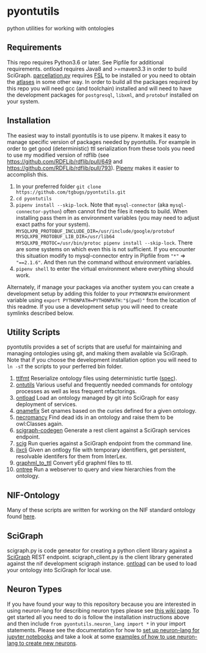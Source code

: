 # pyontutils
python utilities for working with ontologies

## Requirements
This repo requires Python3.6 or later.
See Pipfile for additional requirements.
ontload requires Java8 and >=maven3.3 in order to build SciGraph.
[parcellation.py](pyontutils/parcellation.py) requires [FSL](https://fsl.fmrib.ox.ac.uk/fsl/fslwiki/)
to be installed or you need to obtain the [atlases](https://fsl.fmrib.ox.ac.uk/fsl/fslwiki/Atlases) in
some other way. In order to build all the packages required by this repo you will need
gcc (and toolchain) installed and will need to have the development packages for
`postgresql`, `libxml`, and `protobuf`  installed on your system.

## Installation
The easiest way to install pyontutils is to use pipenv. It makes it easy to manage
specific version of packages needed by pyontutils. For example in order to get good
(deterministic) ttl serialization from these tools you need to use my modified version
of rdflib (see https://github.com/RDFLib/rdflib/pull/649 and https://github.com/RDFLib/rdflib/pull/793).
[Pipenv](https://pipenv.readthedocs.io/en/latest/#install-pipenv-today) makes it easier
to accomplish this.

1. In your preferred folder `git clone https://github.com/tgbugs/pyontutils.git`
2. `cd pyontutils`
3. `pipenv install --skip-lock`. Note that `mysql-connector` (aka `mysql-connector-python`) often cannot find the
files it needs to build.  When installing pass them in as environment variables (you may need to adjust
exact paths for your system). `MYSQLXPB_PROTOBUF_INCLUDE_DIR=/usr/include/google/protobuf MYSQLXPB_PROTOBUF_LIB_DIR=/usr/lib64 MYSQLXPB_PROTOC=/usr/bin/protoc pipenv install --skip-lock`. There are some systems on which even this is not sufficient. If you encounter this situation modify to mysql-connector entry in Pipfile from `"*"` => `"==2.1.6"`. And then run the command without environment variables.
4. `pipenv shell` to enter the virtual environment where everything should work.

Alternately, if manage your packages via another system you can create a development setup
by adding this folder to your `PYTHONPATH` environment variable using
`export PYTHONPATH=PYTHONPATH:"$(pwd)"` from the location of this readme.
If you use a development setup you will need to create symlinks described below.

## Utility Scripts
pyontutils provides a set of scripts that are useful for maintaining and managing ontologies
using git, and making them available via SciGraph. Note that if you choose the development
installation option you will need to `ln -sT` the scripts to your perferred bin folder.
1. [ttlfmt](pyontutils/ttlfmt.py)
	Reserialize ontology files using deterministic turtle ([spec](docs/ttlser.md)).
2. [ontutils](pyontutils/ontutils.py)
    Various useful and frequently needed commands for ontology processes as well as less frequent refactorings.
3. [ontload](pyontutils/ontload.py)
	Load an ontology managed by git into SciGraph for easy deployment of services.
4. [qnamefix](pyontutils/qnamefix.py)
    Set qnames based on the curies defined for a given ontology.
5. [necromancy](pyontutils/necromancy.py)
    Find dead ids in an ontology and raise them to be owl:Classes again.
6. [scigraph-codegen](pyontutils/scigraph.py)
	Generate a rest client against a SciGraph services endpoint.
7. [scig](pyontutils/scig.py)
	Run queries against a SciGraph endpoint from the command line.
8. [ilxcli](pyontutils/ilxcli.py)
	Given an ontlogy file with temporary identifiers, get persistent, resolvable identifers
	for them from InterLex.
9. [graphml_to_ttl](pyontutils/graphml_to_ttl.py)
	Convert yEd graphml files to ttl.
10. [ontree](pyontutils/ontree.py)
	Run a webserver to query and view hierarchies from the ontology.

## NIF-Ontology
Many of these scripts are written for working on the NIF standard ontology
found [here](https://github.com/SciCrunch/NIF-Ontology/).

## SciGraph
scigraph.py is code geneator for creating a python client library against a
[SciGraph](https://github.com/SciGraph/SciGraph) REST endpoint.
scigraph_client.py is the client library generated against the nif development scigraph instance.
[ontload](pyontutils/ontload.py) can be used to load your ontology into SciGraph for local use.

## Neuron Types
If you have found your way to this repository because you are interested in using neuron-lang for
describing neuron types please see [this wiki page](https://github.com/SciCrunch/NIF-Ontology/wiki/Neurons).
To get started all you need to do is follow the installation instructions above and then include
`from pyontutils.neuron_lang import *` in your import statements. Please see the documentation for how to
[set up neuron-lang for jupyter notebooks](docs/neurons_notebook.md) and take a look at some
[examples of how to use neuron-lang to create new neurons](docs/NeuronLangExample.ipynb).
